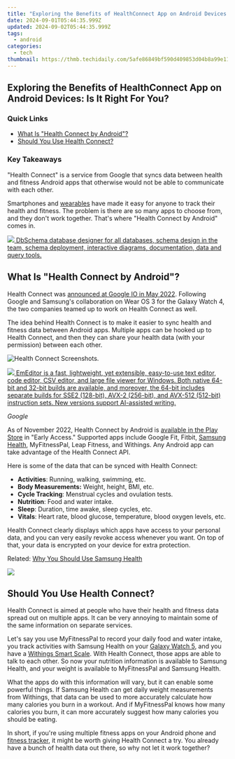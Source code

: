 ```yaml
---
title: "Exploring the Benefits of HealthConnect App on Android Devices: Is It Right For You?"
date: 2024-09-01T05:44:35.999Z
updated: 2024-09-02T05:44:35.999Z
tags:
  - android
categories:
  - tech
thumbnail: https://thmb.techidaily.com/5afe86849bf590d409853d04b8a99e11d10b3e991d982afab53fab4cf94688c5.jpg
---
```


## Exploring the Benefits of HealthConnect App on Android Devices: Is It Right For You?

### Quick Links

* [What Is "Health Connect by Android"?](https://techidaily.com/hard-resetting-an-samsung-galaxy-a24-device-made-easy-drfone-by-drfone-reset-android-reset-android/)
* [Should You Use Health Connect?](https://android-frp.techidaily.com/in-2024-ultimate-guide-from-nokia-g42-5g-frp-bypass-by-drfone-android/)

### Key Takeaways

 "Health Connect" is a service from Google that syncs data between health and fitness Android apps that otherwise would not be able to communicate with each other.

 Smartphones and [wearables](https://facebook-video-files.techidaily.com/updated-broadcasting-your-favorite-fb-videos-on-big-screen/) have made it easy for anyone to track their health and fitness. The problem is there are so many apps to choose from, and they don't work together. That's where "Health Connect by Android" comes in.

<!-- affiliate ads begin -->
<a href="https://shop.dbschema.com/order/checkout.php?PRODS=19867419&QTY=1&AFFILIATE=108875&CART=1"> <img src="https://secure.avangate.com/images/merchant/176b22bab4e94a28619ca2433b2ef241/products/1_icon256.png" border="0">
DbSchema database designer for all databases, schema design in the team, schema deployment, interactive diagrams, documentation, data and query tools. </a>
<!-- affiliate ads end -->
##  What Is "Health Connect by Android"?

 Health Connect was [announced at Google IO in May 2022](https://android-developers.googleblog.com/2022/05/introducing-health-connect.html). Following Google and Samsung's collaboration on Wear OS 3 for the Galaxy Watch 4, the two companies teamed up to work on Health Connect as well.

 The idea behind Health Connect is to make it easier to sync health and fitness data between Android apps. Multiple apps can be hooked up to Health Connect, and then they can share your health data (with your permission) between each other.

![Health Connect Screenshots.](https://static1.howtogeekimages.com/wordpress/wp-content/uploads/2022/11/health-connect.jpg) 

<!-- affiliate ads begin -->
<a href="https://shop.emeditor.com/order/checkout.php?PRODS=4610657&QTY=1&AFFILIATE=108875&CART=1"><img src="https://www.emeditor.com/wp-content/uploads/2024/06/emeditor_chat_ai.png" border="0">
EmEditor is a fast, lightweight, yet extensible, easy-to-use text editor, code editor, CSV editor, and large file viewer for Windows. Both native 64-bit and 32-bit builds are available, and moreover, the 64-bit includes separate builds for SSE2 (128-bit), AVX-2 (256-bit), and AVX-512 (512-bit) instruction sets. New versions support AI-assisted writing.</a>
<!-- affiliate ads end -->
_Google_

 As of November 2022, Health Connect by Android is [available in the Play Store](https://www.anrdoezrs.net/links/3607085/type/dlg/sid/UUhtgUeUpU203753/https://play.google.com/store/apps/details?id=com.google.android.apps.healthdata) in "Early Access." Supported apps include Google Fit, Fitbit, [Samsung Health](https://facebook-video-footage.techidaily.com/new-2024-approved-10-common-vlogging-fears-and-how-to-beat-them/), MyFitnessPal, Leap Fitness, and Withings. Any Android app can take advantage of the Health Connect API.

 Here is some of the data that can be synced with Health Connect:

* **Activities**: Running, walking, swimming, etc.
* **Body Measurements:** Weight, height, BMI, etc.
* **Cycle Tracking**: Menstrual cycles and ovulation tests.
* **Nutrition**: Food and water intake.
* **Sleep**: Duration, time awake, sleep cycles, etc.
* **Vitals**: Heart rate, blood glucose, temperature, blood oxygen levels, etc.

 Health Connect clearly displays which apps have access to your personal data, and you can very easily revoke access whenever you want. On top of that, your data is encrypted on your device for extra protection.

Related: [Why You Should Use Samsung Health](https://facebook-video-footage.techidaily.com/new-2024-approved-10-common-vlogging-fears-and-how-to-beat-them/) 

<!-- affiliate ads begin -->
<a href="https://store.massmailsoftware.com/order/checkout.php?PRODS=1047974&QTY=1&AFFILIATE=108875&CART=1"><img src="https://secure.avangate.com/images/merchant/dc87c13749315c7217cdc4ac692e704c/banera_for_partners-04_%281%29.jpg" border="0"></a>
<!-- affiliate ads end -->
##  Should You Use Health Connect?

 Health Connect is aimed at people who have their health and fitness data spread out on multiple apps. It can be very annoying to maintain some of the same information on separate services.

 Let's say you use MyFitnessPal to record your daily food and water intake, you track activities with Samsung Health on your [Galaxy Watch 5](https://fake-location.techidaily.com/is-pgsharp-legal-when-you-are-playing-pokemon-on-tecno-camon-30-pro-5g-drfone-by-drfone-virtual-android/), and you have a [Withings Smart Scale](https://www.amazon.com/Withings-Smart-Wi-Fi-bathroom-scale/dp/B071XW4C5Q?tag=htg-v2-37jolmp-20&ascsubtag=UUhtgUeUpU203753&asc%5Frefurl=https%3A%2F%2Fwww.howtogeek.com%2F845784%2Fwhat-is-health-connect-by-android-and-should-you-use-it%2F&asc%5Fcampaign=Evergreen). With Health Connect, those apps are able to talk to each other. So now your nutrition information is available to Samsung Health, and your weight is available to MyFitnessPal and Samsung Health.

 What the apps do with this information will vary, but it can enable some powerful things. If Samsung Health can get daily weight measurements from Withings, that data can be used to more accurately calculate how many calories you burn in a workout. And if MyFitnessPal knows how many calories you burn, it can more accurately suggest how many calories you should be eating.

 In short, if you're using multiple fitness apps on your Android phone and [fitness tracker](https://some-techniques.techidaily.com/new-health-advocacy-through-strategic-social-media-plays/), it might be worth giving Health Connect a try. You already have a bunch of health data out there, so why not let it work together?

<ins class="adsbygoogle"
     style="display:block"
     data-ad-format="autorelaxed"
     data-ad-client="ca-pub-7571918770474297"
     data-ad-slot="1223367746"></ins>



<ins class="adsbygoogle"
     style="display:block"
     data-ad-client="ca-pub-7571918770474297"
     data-ad-slot="8358498916"
     data-ad-format="auto"
     data-full-width-responsive="true"></ins>


